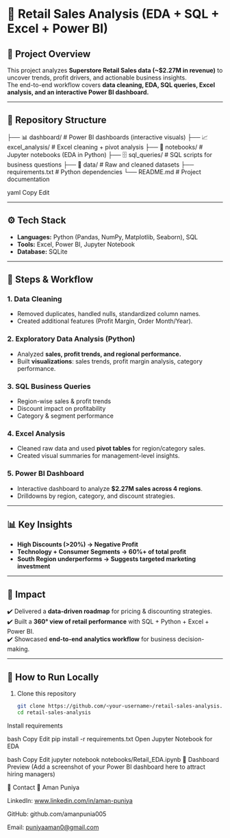 # 🛒 Retail Sales Analysis (EDA + SQL + Excel + Power BI)

## 📌 Project Overview  
This project analyzes **Superstore Retail Sales data (~$2.27M in revenue)** to uncover trends, profit drivers, and actionable business insights.  
The end-to-end workflow covers **data cleaning, EDA, SQL queries, Excel analysis, and an interactive Power BI dashboard.**

---

## 📂 Repository Structure  

├── 📊 dashboard/ # Power BI dashboards (interactive visuals)
├── 📈 excel_analysis/ # Excel cleaning + pivot analysis
├── 📘 notebooks/ # Jupyter notebooks (EDA in Python)
├── 🗄️ sql_queries/ # SQL scripts for business questions
├── 📂 data/ # Raw and cleaned datasets
├── requirements.txt # Python dependencies
└── README.md # Project documentation

yaml
Copy
Edit

---

## ⚙️ Tech Stack  

- **Languages:** Python (Pandas, NumPy, Matplotlib, Seaborn), SQL  
- **Tools:** Excel, Power BI, Jupyter Notebook  
- **Database:** SQLite  

---

## 🔑 Steps & Workflow  

### 1. Data Cleaning  
- Removed duplicates, handled nulls, standardized column names.  
- Created additional features (Profit Margin, Order Month/Year).  

### 2. Exploratory Data Analysis (Python)  
- Analyzed **sales, profit trends, and regional performance.**  
- Built **visualizations**: sales trends, profit margin analysis, category performance.  

### 3. SQL Business Queries  
- Region-wise sales & profit trends  
- Discount impact on profitability  
- Category & segment performance  

### 4. Excel Analysis  
- Cleaned raw data and used **pivot tables** for region/category sales.  
- Created visual summaries for management-level insights.  

### 5. Power BI Dashboard  
- Interactive dashboard to analyze **$2.27M sales across 4 regions**.  
- Drilldowns by region, category, and discount strategies.  

---

## 📊 Key Insights  

- **High Discounts (>20%) → Negative Profit**  
- **Technology + Consumer Segments → 60%+ of total profit**  
- **South Region underperforms → Suggests targeted marketing investment**  

---

## 🚀 Impact  

✔️ Delivered a **data-driven roadmap** for pricing & discounting strategies.  
✔️ Built a **360° view of retail performance** with SQL + Python + Excel + Power BI.  
✔️ Showcased **end-to-end analytics workflow** for business decision-making.  

---

## 📌 How to Run Locally  

1. Clone this repository  
   ```bash
   git clone https://github.com/<your-username>/retail-sales-analysis.git
   cd retail-sales-analysis
Install requirements

bash
Copy
Edit
pip install -r requirements.txt
Open Jupyter Notebook for EDA

bash
Copy
Edit
jupyter notebook notebooks/Retail_EDA.ipynb
📸 Dashboard Preview
(Add a screenshot of your Power BI dashboard here to attract hiring managers)

📧 Contact
👤 Aman Puniya

LinkedIn: www.linkedin.com/in/aman-puniya

GitHub: github.com/amanpunia005

Email: puniyaaman0@gmail.com


